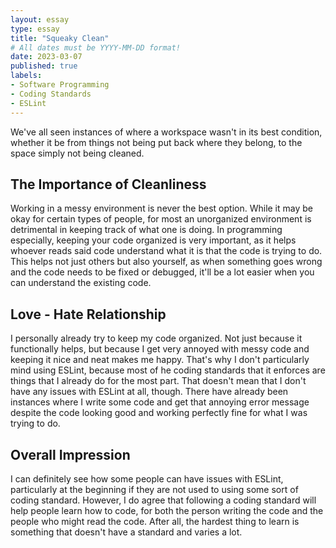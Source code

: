 ```yaml
---
layout: essay
type: essay
title: "Squeaky Clean"
# All dates must be YYYY-MM-DD format!
date: 2023-03-07
published: true
labels:
- Software Programming
- Coding Standards
- ESLint
---
```


We've all seen instances of where a workspace wasn't in its best condition, whether it be from things not being put back where they belong, to the space simply not being cleaned. 

## The Importance of Cleanliness

Working in a messy environment is never the best option. While it may be okay for certain types of people, for most an unorganized environment is detrimental in keeping track of what one is doing. In programming especially, keeping your code organized is very important, as it helps whoever reads said code understand what it is that the code is trying to do. This helps not just others but also yourself, as when something goes wrong and the code needs to be fixed or debugged, it'll be a lot easier when you can understand the existing code.

## Love - Hate Relationship

I personally already try to keep my code organized. Not just because it functionally helps, but because I get very annoyed with messy code and keeping it nice and neat makes me happy. That's why I don't particularly mind using ESLint, because most of he coding standards that it enforces are things that I already do for the most part. That doesn't mean that I don't have any issues with ESLint at all, though. There have already been instances where I write some code and get that annoying error message despite the code looking good and working perfectly fine for what I was trying to do. 

## Overall Impression

I can definitely see how some people can have issues with ESLint, particularly at the beginning if they are not used to using some sort of coding standard. However, I do agree that following a coding standard will help people learn how to code, for both the person writing the code and the people who might read the code. After all, the hardest thing to learn is something that doesn't have a standard and varies a lot.
